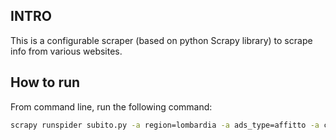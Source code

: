 ## INTRO ##
This is a configurable scraper (based on python Scrapy library) to scrape info from various websites.

## How to run ##
From command line, run the following command:

```bash
scrapy runspider subito.py -a region=lombardia -a ads_type=affitto -a city=milano
```

